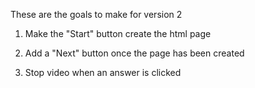 These are the goals to make for version 2

1) Make the "Start" button create the html page

2) Add a "Next" button once the page has been created

3) Stop video when an answer is clicked